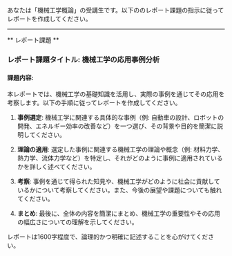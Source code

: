 あなたは「機械工学概論」の受講生です。以下ののレポート課題の指示に従ってレポートを作成してください。

---------------------------------------
** レポート課題 **

### レポート課題タイトル: 機械工学の応用事例分析

#### 課題内容:
本レポートでは、機械工学の基礎知識を活用し、実際の事例を通じてその応用を考察します。以下の手順に従ってレポートを作成してください。

1. **事例選定**: 機械工学に関連する具体的な事例（例: 自動車の設計、ロボットの開発、エネルギー効率の改善など）を一つ選び、その背景や目的を簡潔に説明してください。

2. **理論の適用**: 選定した事例に関連する機械工学の理論や概念（例: 材料力学、熱力学、流体力学など）を特定し、それがどのように事例に適用されているかを詳しく述べてください。

3. **考察**: 事例を通じて得られた知見や、機械工学がどのように社会に貢献しているかについて考察してください。また、今後の展望や課題についても触れてください。

4. **まとめ**: 最後に、全体の内容を簡潔にまとめ、機械工学の重要性やその応用の幅広さについての理解を示してください。

レポートは1600字程度で、論理的かつ明確に記述することを心がけてください。